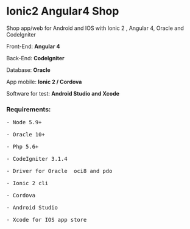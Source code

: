 # Ionic2 Angular4 Shop
Shop app/web for Android and IOS with Ionic 2  , Angular 4, Oracle  and CodeIgniter

Front-End: <strong>Angular 4</strong>

Back-End: <strong>CodeIgniter</strong>

Database: <strong>Oracle</strong>

App mobile: <strong>Ionic 2 / Cordova</strong>

Software for test: <strong>Android Studio and Xcode</strong>



<h3>Requirements:</h3>
<pre>
- Node 5.9+<br>
- Oracle 10+<br>
- Php 5.6+<br>
- CodeIgniter 3.1.4<br>
- Driver for Oracle  oci8 and pdo<br>
- Ionic 2 cli<br>
- Cordova<br>
- Android Studio<br>
- Xcode for IOS app store<br>
</pre>


